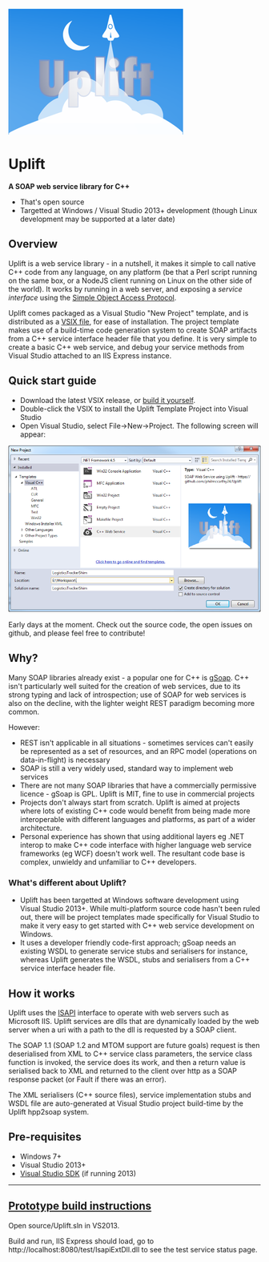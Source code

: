 ![](images/logo.png)

# Uplift

**A SOAP web service library for C++**
- That's open source
- Targetted at Windows / Visual Studio 2013+ development (though Linux development may be supported at a later date)

## Overview

Uplift is a web service library - in a nutshell, it makes it simple to call native C++ code from any language, on any platform (be that a Perl script running on the same box, or a NodeJS client running on Linux on the other side of the world). It works by running in a web server, and exposing a *service interface* using the [Simple Object Access Protocol](https://en.m.wikipedia.org/wiki/SOAP).

Uplift comes packaged as a Visual Studio "New Project" template, and is distributed as a [VSIX file](https://blogs.msdn.microsoft.com/quanto/2009/05/26/what-is-a-vsix/), for ease of installation. The project template makes use of a build-time code generation system to create SOAP artifacts from a C++ service interface header file that you define. It is very simple to create a basic C++ web service, and debug your service methods from Visual Studio attached to an IIS Express instance.  

## Quick start guide

- Download the latest VSIX release, or [build it yourself](~/#BuildInstructions).
- Double-click the VSIX to install the Uplift Template Project into Visual Studio
- Open Visual Studio, select File->New->Project. The following screen will appear:

![](images/NewProjectScreenShot.png)

Early days at the moment. Check out the source code, the open issues on github, and please feel free to contribute!

## Why?

Many SOAP libraries already exist - a popular one for C++ is [gSoap](https://www.genivia.com/products.html). C++ isn't particularly well suited for the creation of web services, due to its strong typing and lack of introspection; use of SOAP for web services is also on the decline, with the lighter weight REST paradigm becoming more common.

However:

- REST isn't applicable in all situations - sometimes services can't easily be represented as a set of resources, and an RPC model (operations on data-in-flight) is necessary
- SOAP is still a very widely used, standard way to implement web services
- There are not many SOAP libraries that have a commercially permissive licence - gSoap is GPL. Uplift is MIT, fine to use in commercial projects
- Projects don't always start from scratch. Uplift is aimed at projects where lots of existing C++ code would benefit from being made more interoperable with different languages and platforms, as part of a wider architecture.
- Personal experience has shown that using additional layers eg .NET interop to make C++ code interface with higher language web service frameworks (eg WCF) doesn't work well. The resultant code base is complex, unwieldy and unfamiliar to C++ developers.

### What's different about Uplift?

- Uplift has been targetted at Windows software development using Visual Studio 2013+. While multi-platform source code hasn't been ruled out, there will be project templates made specifically for Visual Studio to make it very easy to get started with C++ web service development on Windows.
- It uses a developer friendly code-first approach; gSoap needs an existing WSDL to generate service stubs and serialisers for instance, whereas Uplift generates the WSDL, stubs and serialisers from a C++ service interface header file.

## How it works

Uplift uses the [ISAPI](https://en.m.wikipedia.org/wiki/Internet_Server_Application_Programming_Interface) interface to operate with web servers such as Microsoft IIS. Uplift services are dlls that are dynamically loaded by the web server when a uri with a path to the dll is requested by a SOAP client.

The SOAP 1.1 (SOAP 1.2 and MTOM support are future goals) request is then deserialised from XML to C++ service class parameters, the service class function is invoked, the service does its work, and then a return value is serialised back to XML and returned to the client over http as a SOAP response packet (or Fault if there was an error).

The XML serialisers (C++ source files), service implementation stubs and WSDL file are auto-generated at Visual Studio project build-time by the Uplift hpp2soap system.

## Pre-requisites

- Windows 7+
- Visual Studio 2013+
- [Visual Studio SDK](https://www.microsoft.com/en-gb/download/details.aspx?id=40758) (if running 2013)

---

## <a href="BuildInstructions">Prototype build instructions</a>

Open source/Uplift.sln in VS2013.

Build and run, IIS Express should load, go to http://localhost:8080/test/IsapiExtDll.dll to see the test service status page.

